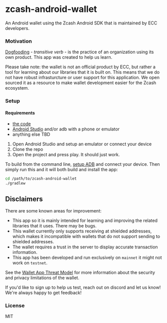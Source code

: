 # zcash-android-wallet
An Android wallet using the Zcash Android SDK that is maintained by ECC developers.

### Motivation
[Dogfooding](https://en.wikipedia.org/wiki/Eating_your_own_dog_food) - _transitive verb_ -  is the practice of an organization using its own product. This app was created to help us learn. 

Please take note: the wallet is not an official product by ECC, but rather a tool for learning about our libraries that it is built on. This means that we do not have robust infrasturcture or user support for this application. We open sourced it as a resource to make wallet development easier for the Zcash ecosystem. 

### Setup

#### Requirements
- [the code](https://github.com/zcash/zcash-android-wallet)
- [Android Studio](https://developer.android.com/studio/index.html) and/or adb with a phone or emulator
- anything else TBD


1. Open Android Studio and setup an emulator or connect your device
2. Clone the repo
3. Open the project and press play. It should just work.

To build from the command line, [setup ADB](https://www.xda-developers.com/install-adb-windows-macos-linux/) and connect your device. Then simply run this and it will both build and install the app:
```bash
cd /path/to/zcash-android-wallet
./gradlew
```

## Disclaimers
There are some known areas for improvement:

- This app so it is mainly intended for learning and improving the related libraries that it uses. There may be bugs.
- This wallet currently only supports receiving at shielded addresses, which makes it incompatible with wallets that do not support sending to shielded addresses. 
- The wallet requires a trust in the server to display accurate transaction information. 
- This app has been developed and run exclusively on `mainnet` it might not work on `testnet`.  

See the [Wallet App Threat Model](https://zcash.readthedocs.io/en/latest/rtd_pages/wallet_threat_model.html)
for more information about the security and privacy limitations of the wallet.

If you'd like to sign up to help us test, reach out on discord and let us know! We're always happy to get feedback!

### License
MIT
